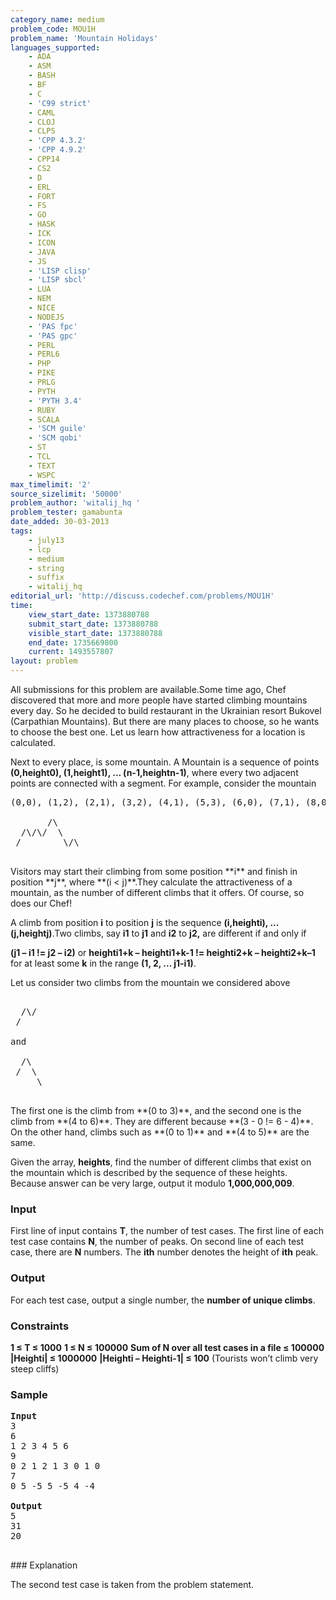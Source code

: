 ```yaml
---
category_name: medium
problem_code: MOU1H
problem_name: 'Mountain Holidays'
languages_supported:
    - ADA
    - ASM
    - BASH
    - BF
    - C
    - 'C99 strict'
    - CAML
    - CLOJ
    - CLPS
    - 'CPP 4.3.2'
    - 'CPP 4.9.2'
    - CPP14
    - CS2
    - D
    - ERL
    - FORT
    - FS
    - GO
    - HASK
    - ICK
    - ICON
    - JAVA
    - JS
    - 'LISP clisp'
    - 'LISP sbcl'
    - LUA
    - NEM
    - NICE
    - NODEJS
    - 'PAS fpc'
    - 'PAS gpc'
    - PERL
    - PERL6
    - PHP
    - PIKE
    - PRLG
    - PYTH
    - 'PYTH 3.4'
    - RUBY
    - SCALA
    - 'SCM guile'
    - 'SCM qobi'
    - ST
    - TCL
    - TEXT
    - WSPC
max_timelimit: '2'
source_sizelimit: '50000'
problem_author: 'witalij_hq '
problem_tester: gamabunta
date_added: 30-03-2013
tags:
    - july13
    - lcp
    - medium
    - string
    - suffix
    - witalij_hq
editorial_url: 'http://discuss.codechef.com/problems/MOU1H'
time:
    view_start_date: 1373880788
    submit_start_date: 1373880788
    visible_start_date: 1373880788
    end_date: 1735669800
    current: 1493557807
layout: problem
---
```

All submissions for this problem are available.Some time ago, Chef discovered that more and more people have started climbing mountains every day. So he decided to build restaurant in the Ukrainian resort Bukovel (Carpathian Mountains). But there are many places to choose, so he wants to choose the best one. Let us learn how attractiveness for a location is calculated.

Next to every place, is some mountain. A Mountain is a sequence of points **(0,height0), (1,height1), ... (n-1,heightn-1)**, where every two adjacent points are connected with a segment. For example, consider the mountain


<pre>
(0,0), (1,2), (2,1), (3,2), (4,1), (5,3), (6,0), (7,1), (8,0)

       /\
  /\/\/  \
 /        \/\

</pre>Visitors may start their climbing from some position **i** and finish in position **j**, where **(i < j)**.They calculate the attractiveness of a mountain, as the number of different climbs that it offers. Of course, so does our Chef!

A climb from position **i** to position **j** is the sequence **(i,heighti), ... (j,heightj)**.Two climbs, say **i1** to **j1** and **i2** to **j2,** are different if and only if

**(j1 – i1 != j2 – i2)** or
**heighti1+k – heighti1+k-1 != heighti2+k – heighti2+k–1** for at least some **k** in the range **(1, 2, ... j1-i1)**.

Let us consider two climbs from the mountain we considered above

<pre>

  /\/
 /

and

  /\
 /  \
     \

</pre>The first one is the climb from **(0 to 3)**, and the second one is the climb from **(4 to 6)**. They are different because **(3 - 0 != 6 - 4)**. On the other hand, climbs such as **(0 to 1)** and **(4 to 5)** are the same.

Given the array, **heights**, find the number of different climbs that exist on the mountain which is described by the sequence of these heights. Because answer can be very large, output it modulo **1,000,000,009**.

### Input

First line of input contains **T**, the number of test cases. The first line of each test case contains **N**, the number of peaks. On second line of each test case, there are **N** numbers. The **ith** number denotes the height of **ith** peak.

### Output

For each test case, output a single number, the **number of unique climbs**.

### Constraints

**1 ≤ T ≤ 1000**
**1 ≤ N ≤ 100000**
**Sum of N over all test cases in a file ≤ 100000**
**|Heighti| ≤ 1000000**
**|Heighti – Heighti-1| ≤ 100** (Tourists won’t climb very steep cliffs)

### Sample

<pre>
<b>Input</b>
3
6
1 2 3 4 5 6
9
0 2 1 2 1 3 0 1 0
7
0 5 -5 5 -5 4 -4

<b>Output</b>
5
31
20

</pre>### Explanation

The second test case is taken from the problem statement.
